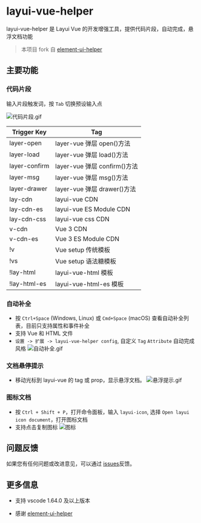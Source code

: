 # layui-vue-helper

layui-vue-helper 是 Layui Vue 的开发增强工具，提供代码片段，自动完成，悬浮文档功能

> 本项目 fork 自 [element-ui-helper](https://github.com/HULANG-BTB/element-ui-helper)

## 主要功能

### 代码片段

输入片段触发词，按 `Tab` 切换预设输入点

![代码片段.gif](https://s2.loli.net/2022/06/20/zVxXdkaeEUjK4L5.gif)

| Trigger Key | Tag                     |
|-------------|-------------------------|
| layer-open  | layer-vue 弹层 open()方法|
| layer-load  | layer-vue 弹层 load()方法|
| layer-confirm| layer-vue 弹层 confirm()方法|
| layer-msg   | layer-vue 弹层 msg()方法|
| layer-drawer| layer-vue 弹层 drawer()方法|
| lay-cdn     | layui-vue CDN           |
| lay-cdn-es  | layui-vue ES Module CDN |
| lay-cdn-css | layui-vue css CDN       |
| v-cdn       | Vue 3 CDN               |
| v-cdn-es    | Vue 3 ES Module CDN     |
| !v          | Vue setup 传统模板       |
| !vs         | Vue setup 语法糖模板     |
| !lay-html   | layui-vue-html 模板     |
| !lay-html-es| layui-vue-html-es 模板  |


### 自动补全

* 按 `Ctrl+Space` (Windows, Linux) 或 `Cmd+Space` (macOS) 查看自动补全列表，目前只支持属性和事件补全
* 支持 Vue 和 HTML 文件
* `设置 -> 扩展 -> layui-vue-helper config`, 自定义 `Tag` `Attribute` 自动完成风格
![自动补全.gif](https://s2.loli.net/2022/06/20/LioZGshVlFQYyew.gif)

### 文档悬停提示

* 移动光标到 layui-vue 的 tag 或 prop，显示悬浮文档。
![悬浮提示.gif](https://s2.loli.net/2022/06/20/iKT3gn7bSxVFByX.gif)

### 图标文档

* 按 `Ctrl + Shift + P`，打开命令面板，输入 `layui-icon`, 选择 `Open layui icon document`，打开图标文档
* 支持点击复制图标
![图标](https://s2.loli.net/2022/09/06/hsVgJcaWqAoZG1k.png)

### 

## 问题反馈

如果您有任何问题或改进意见，可以通过 [issues](https://gitee.com/starsatdawn/layui-vue-helper/issues)反馈。

## 更多信息

* 支持 vscode 1.64.0 及以上版本 

* 感谢 [element-ui-helper](https://github.com/HULANG-BTB/element-ui-helper)
